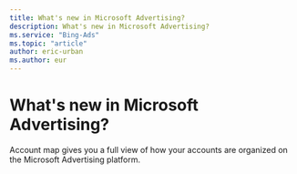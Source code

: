 ```yaml
---
title: What's new in Microsoft Advertising?
description: What's new in Microsoft Advertising?
ms.service: "Bing-Ads"
ms.topic: "article"
author: eric-urban
ms.author: eur
---
```


# What's new in Microsoft Advertising?

Account map gives you a full view of how your accounts are organized on the Microsoft Advertising platform.


